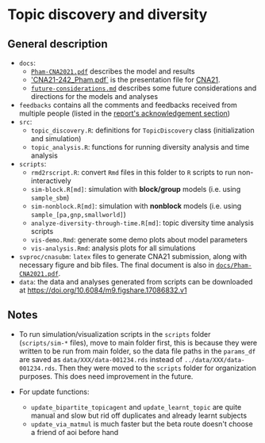 # Topic discovery and diversity

## General description

- `docs`:
  - [`Pham-CNA2021.pdf`](docs/Pham-CNA2021.pdf) describes the model and results
  - ['CNA21-242_Pham.pdf`](docs/CNA21-242_Pham.pdf) is the presentation file for [CNA21](https://complexnetworks.org/).
  - [`future-considerations.md`](docs/future-considerations.md) describes some future considerations and directions for the models and analyses
-  `feedbacks` contains all the comments and feedbacks received from multiple people (listed in the [report's acknowledgement section](docs/Pham-CNA2021.pdf))
- `src`:
  - `topic_discovery.R`: definitions for `TopicDiscovery` class (initialization and simulation)
  - `topic_analysis.R`: functions for running diversity analysis and time analysis
- `scripts`:
  - `rmd2rscript.R`: convert `Rmd` files in this folder to `R` scripts to run non-interactively
  - `sim-block.R[md]`: simulation with **block/group** models (i.e. using `sample_sbm`)
  - `sim-nonblock.R[md]`: simulation with **nonblock** models (i.e. using `sample_[pa,gnp,smallworld]`)
  - `analyze-diversity-through-time.R[md]`: topic diversity time analysis scripts
  - `vis-demo.Rmd`: generate some demo plots about model parameters
  - `vis-analysis.Rmd`: analysis plots for all simulations
- `svproc/cnasubm`: `latex` files to generate CNA21 submission, along with necessary figure and bib files. The final document is also in [`docs/Pham-CNA2021.pdf`](docs/Pham-CNA2021.pdf).
- `data`: the data and analyses generated from scripts can be downloaded at <https://doi.org/10.6084/m9.figshare.17086832.v1>

## Notes

- To run simulation/visualization scripts in the `scripts` folder (`scripts/sim-*` files), move to main folder first, this is because they were written to be run from main folder, so the data file paths in the `params_df` are saved as `data/XXX/data-001234.rds` instead of `../data/XXX/data-001234.rds`. Then they were moved to the `scripts` folder for organization purposes. This does need improvement in the future.

- For update functions:
  - `update_bipartite_topicagent` and `update_learnt_topic` are quite manual and slow but rid off duplicates and already learnt subjects
  - `update_via_matmul` is much faster but the beta route doesn't choose a friend of aoi before hand

